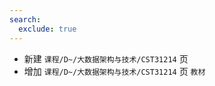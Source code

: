 ```yaml
---
search:
  exclude: true
---
```


- 新建 `课程/D~/大数据架构与技术/CST31214` 页
- 增加 `课程/D~/大数据架构与技术/CST31214` 页 `教材`
